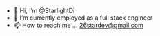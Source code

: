 - 👋 Hi, I’m @StarlightDi
- 🌱 I’m currently employed as a full stack engineer
- 📫 How to reach me ... 26stardev@gmail.com

<!---
StarlightDi/StarlightDi is a ✨ special ✨ repository because its `README.md` (this file) appears on your GitHub profile.
You can click the Preview link to take a look at your changes.
--->
